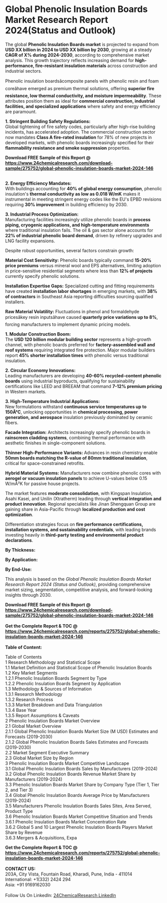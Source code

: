 <h1>Global Phenolic Insulation Boards Market Research Report 2024(Status and Outlook)</h1><p>The global <strong>Phenolic Insulation Boards market</strong> is projected to expand from <strong>USD XX billion in 2024 to USD XX billion by 2030</strong>, growing at a steady <strong>CAGR of X% during 2024-2030</strong>, according to comprehensive market analysis. This growth trajectory reflects increasing demand for <strong>high-performance, fire-resistant insulation materials</strong> across construction and industrial sectors.</p><p>Phenolic insulation boardsâcomposite panels with phenolic resin and foam coreâhave emerged as premium thermal solutions, offering <strong>superior fire resistance, low thermal conductivity, and moisture impermeability</strong>. These attributes position them as ideal for <strong>commercial construction, industrial facilities, and specialized applications</strong> where safety and energy efficiency are paramount.</p><p><strong>1. Stringent Building Safety Regulations:</strong><br>
Global tightening of fire safety codes, particularly after high-rise building incidents, has accelerated adoption. The commercial construction sector now mandates <strong>Class A fire-rated insulation</strong> for 78% of new projects in developed markets, with phenolic boards increasingly specified for their <strong>flammability resistance and smoke suppression</strong> properties.</p><div><b>Download FREE Sample of this Report @ 
            <a href="https://www.24chemicalresearch.com/download-sample/275752/global-phenolic-insulation-boards-market-2024-146">
            https://www.24chemicalresearch.com/download-sample/275752/global-phenolic-insulation-boards-market-2024-146</a></b></div><br><p><strong>2. Energy Efficiency Mandates:</strong><br>
With buildings accounting for <strong>40% of global energy consumption</strong>, phenolic insulation's <strong>thermal conductivity as low as 0.018 W/mK</strong> makes it instrumental in meeting stringent energy codes like the EU's EPBD revisions requiring <strong>30% improvement</strong> in building efficiency by 2030.</p><p><strong>3. Industrial Process Optimization:</strong><br>
Manufacturing facilities increasingly utilize phenolic boards in <strong>process piping, cryogenic applications, and high-temperature environments</strong> where traditional insulation fails. The oil &amp; gas sector alone accounts for <strong>22% of industrial phenolic board demand</strong>, driven by refinery upgrades and LNG facility expansions.</p><p>Despite robust opportunities, several factors constrain growth:</p><p><strong>Material Cost Sensitivity:</strong> Phenolic boards typically command <strong>15-20% price premiums</strong> versus mineral wool and EPS alternatives, limiting adoption in price-sensitive residential segments where less than <strong>12% of projects</strong> currently specify phenolic solutions.</p><p><strong>Installation Expertise Gaps:</strong> Specialized cutting and fitting requirements have created <strong>installation labor shortages</strong> in emerging markets, with <strong>38% of contractors</strong> in Southeast Asia reporting difficulties sourcing qualified installers.</p><p><strong>Raw Material Volatility:</strong> Fluctuations in phenol and formaldehyde pricesâkey resin inputsâhave caused <strong>quarterly price variations up to 8%</strong>, forcing manufacturers to implement dynamic pricing models.</p><p><strong>1. Modular Construction Boom:</strong><br>
The <strong>USD 120 billion modular building sector</strong> represents a high-growth channel, with phenolic boards preferred for <strong>factory-assembled wall and roof systems</strong> requiring integrated fire protection. Major modular builders report <strong>45% shorter installation times</strong> with phenolic versus traditional insulation.</p><p><strong>2. Circular Economy Innovations:</strong><br>
Leading manufacturers are developing <strong>40-60% recycled-content phenolic boards</strong> using industrial byproducts, qualifying for sustainability certifications like LEED and BREEAM that command <strong>7-12% premium pricing</strong> in Western markets.</p><p><strong>3. High-Temperature Industrial Applications:</strong><br>
New formulations withstand <strong>continuous service temperatures up to 150Â°C</strong>, unlocking opportunities in <strong>chemical processing, power generation, and aerospace</strong> insulation previously dominated by ceramic fibers.</p><p><strong>Facade Integration:</strong> Architects increasingly specify phenolic boards in <strong>rainscreen cladding systems</strong>, combining thermal performance with aesthetic finishes in single-component solutions.</p><p><strong>Thinner High-Performance Variants:</strong> Advances in resin chemistry enable <strong>50mm boards matching the R-value of 80mm traditional insulation</strong>, critical for space-constrained retrofits.</p><p><strong>Hybrid Material Systems:</strong> Manufacturers now combine phenolic cores with <strong>aerogel or vacuum insulation panels</strong> to achieve U-values below 0.15 W/mÂ²K for passive house projects.</p><p>The market features <strong>moderate consolidation</strong>, with Kingspan Insulation, Asahi Kasei, and Unilin (Xtratherm) leading through <strong>vertical integration and product innovation</strong>. Regional specialists like Jinan Shengquan Group are gaining share in Asia-Pacific through <strong>localized production and cost optimization</strong>.</p><p>Differentiation strategies focus on <strong>fire performance certifications, installation systems, and sustainability credentials</strong>, with leading brands investing heavily in <strong>third-party testing and environmental product declarations</strong>.</p><p><strong>By Thickness:</strong></p><p><strong>By Application:</strong></p><p><strong>By End-Use:</strong></p><p>This analysis is based on the <em>Global Phenolic Insulation Boards Market Research Report 2024 (Status and Outlook)</em>, providing comprehensive market sizing, segmentation, competitive analysis, and forward-looking insights through 2030.</p><div><b>Download FREE Sample of this Report @ 
            <a href="https://www.24chemicalresearch.com/download-sample/275752/global-phenolic-insulation-boards-market-2024-146">
            https://www.24chemicalresearch.com/download-sample/275752/global-phenolic-insulation-boards-market-2024-146</a></b></div><br><div><b>Get the Complete Report & TOC @ 
            <a href="https://www.24chemicalresearch.com/reports/275752/global-phenolic-insulation-boards-market-2024-146">
            https://www.24chemicalresearch.com/reports/275752/global-phenolic-insulation-boards-market-2024-146</a></b></div><br>
            <b>Table of Content:</b><p>Table of Contents<br />
1 Research Methodology and Statistical Scope<br />
1.1 Market Definition and Statistical Scope of Phenolic Insulation Boards<br />
1.2 Key Market Segments<br />
1.2.1 Phenolic Insulation Boards Segment by Type<br />
1.2.2 Phenolic Insulation Boards Segment by Application<br />
1.3 Methodology & Sources of Information<br />
1.3.1 Research Methodology<br />
1.3.2 Research Process<br />
1.3.3 Market Breakdown and Data Triangulation<br />
1.3.4 Base Year<br />
1.3.5 Report Assumptions & Caveats<br />
2 Phenolic Insulation Boards Market Overview<br />
2.1 Global Market Overview<br />
2.1.1 Global Phenolic Insulation Boards Market Size (M USD) Estimates and Forecasts (2019-2030)<br />
2.1.2 Global Phenolic Insulation Boards Sales Estimates and Forecasts (2019-2030)<br />
2.2 Market Segment Executive Summary<br />
2.3 Global Market Size by Region<br />
3 Phenolic Insulation Boards Market Competitive Landscape<br />
3.1 Global Phenolic Insulation Boards Sales by Manufacturers (2019-2024)<br />
3.2 Global Phenolic Insulation Boards Revenue Market Share by Manufacturers (2019-2024)<br />
3.3 Phenolic Insulation Boards Market Share by Company Type (Tier 1, Tier 2, and Tier 3)<br />
3.4 Global Phenolic Insulation Boards Average Price by Manufacturers (2019-2024)<br />
3.5 Manufacturers Phenolic Insulation Boards Sales Sites, Area Served, Product Type<br />
3.6 Phenolic Insulation Boards Market Competitive Situation and Trends<br />
3.6.1 Phenolic Insulation Boards Market Concentration Rate<br />
3.6.2 Global 5 and 10 Largest Phenolic Insulation Boards Players Market Share by Revenue<br />
3.6.3 Mergers & Acquisitions, Expa</p><div><b>Get the Complete Report & TOC @ 
            <a href="https://www.24chemicalresearch.com/reports/275752/global-phenolic-insulation-boards-market-2024-146">
            https://www.24chemicalresearch.com/reports/275752/global-phenolic-insulation-boards-market-2024-146</a></b></div><br><b>CONTACT US:</b><br>
            203A, City Vista, Fountain Road, Kharadi, Pune, India - 411014<br>
            International: +1(332) 2424 294<br>
            Asia: +91 9169162030 <br><br>
            Follow Us On LinkedIn: <a href="https://www.linkedin.com/company/24chemicalresearch/">24ChemicalResearch LinkedIn</a>